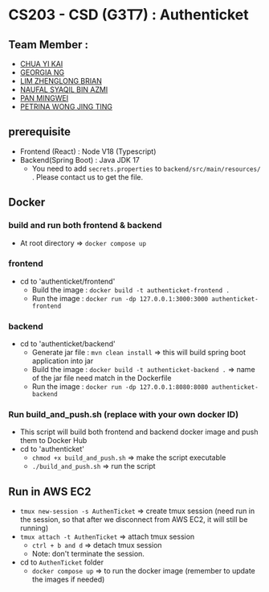 # CS203 - CSD (G3T7) : Authenticket
## Team Member : 
- [CHUA YI KAI](https://github.com/ChuaYiKai)
- [GEORGIA NG](https://github.com/georgiaxng)
- [LIM ZHENGLONG BRIAN](https://github.com/Liseon617)
- [NAUFAL SYAQIL BIN AZMI](https://github.com/nafutofu)
- [PAN MINGWEI](https://github.com/xXxPMWxXx)
- [PETRINA WONG JING TING](https://github.com/petrinawjt)
## prerequisite
- Frontend (React) : Node V18 (Typescript)
- Backend(Spring Boot) : Java JDK 17 
  - You need to add `secrets.properties` to `backend/src/main/resources/` . Please contact us to get the file.
## Docker
### build and run both frontend & backend
- At root directory => `docker compose up`
### frontend
- cd to 'authenticket/frontend'
  - Build the image : `docker build -t authenticket-frontend .`
  - Run the image : `docker run -dp 127.0.0.1:3000:3000 authenticket-frontend`

### backend
- cd to 'authenticket/backend'
  - Generate jar file : `mvn clean install`  => this will build spring boot application into jar
  - Build the image : `docker build -t authenticket-backend .` => name of the jar file need match in the Dockerfile
  - Run the image : `docker run -dp 127.0.0.1:8080:8080 authenticket-backend`

### Run build_and_push.sh (replace with your own docker ID)
- This script will build both frontend and backend docker image and push them to Docker Hub
- cd to 'authenticket'
  - `chmod +x build_and_push.sh` => make the script executable
  - `./build_and_push.sh` => run the script

## Run in AWS EC2
- `tmux new-session -s AuthenTicket` => create tmux session (need run in the session, so that after we disconnect from AWS EC2, it will still be running)
- `tmux attach -t AuthenTicket` => attach tmux session
  - `ctrl + b and d` => detach tmux session
  - Note: don't terminate the session.
- cd to `AuthenTicket` folder
  - `docker compose up` => to run the docker image (remember to update the images if needed)
